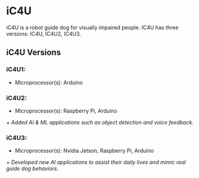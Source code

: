 # iC4U
iC4U is a robot guide dog for visually impaired people. IC4U has three versions: IC4U, IC4U2, IC4U3.

## iC4U Versions

### iC4U1: 
* Microprocessor(s): Arduino

### iC4U2: 
* Microprocessor(s): Raspberry Pi, Arduino

_+ Added AI & ML applications such as object detection and voice feedback._

### iC4U3: 
* Microprocessor(s): Nvidia Jetson, Raspberry Pi, Arduino

_+ Developed new AI applications to assist their daily lives and mimic real guide dog behaviors._
